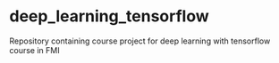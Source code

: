 # deep_learning_tensorflow
Repository containing course project for deep learning with tensorflow course in FMI
